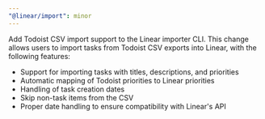 ```yaml
---
"@linear/import": minor
---
```


Add Todoist CSV import support to the Linear importer CLI. This change allows users to import tasks from Todoist CSV exports into Linear, with the following features:

- Support for importing tasks with titles, descriptions, and priorities
- Automatic mapping of Todoist priorities to Linear priorities
- Handling of task creation dates
- Skip non-task items from the CSV
- Proper date handling to ensure compatibility with Linear's API
